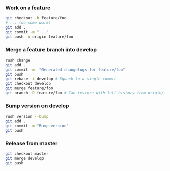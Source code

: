 ### Work on a feature

```sh
git checkout -b feature/foo
# ... (do some work)
git add .
git commit -m "..."
git push -u origin feature/foo
```

### Merge a feature branch into develop

```sh
rush change
git add .
git commit -m  "Generated changelogs for feature/foo"
git push
git rebase -i develop # Squash to a single commit
git checkout develop
git merge feature/foo
git branch -D feature/foo # Can restore with full history from origin/feature/foo if necessary.
```

### Bump version on develop

```sh
rush version --bump
git add .
git commit -m "Bump version"
git push
```

### Release from master

```sh
git checkout master
git merge develop
git push
```